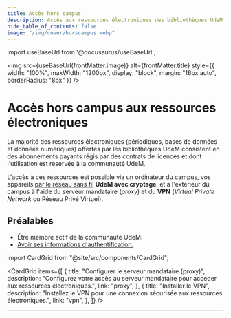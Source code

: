 ```yaml
---
title: Accès hors campus
description: Accès aux ressources électroniques des bibliothèques UdeM via le proxy ou VPN.
hide_table_of_contents: false
image: "/img/cover/horscampus.webp"
---
```


import useBaseUrl from '@docusaurus/useBaseUrl';

<img 
  src={useBaseUrl(frontMatter.image)} 
  alt={frontMatter.title} 
  style={{
    width: "100%",
    maxWidth: "1200px",
    display: "block",
    margin: "16px auto",
    borderRadius: "8px"
  }} 
/>


# Accès hors campus aux ressources électroniques

La majorité des ressources électroniques (périodiques, bases de données et données numériques) offertes par les bibliothèques UdeM consistent en des abonnements payants régis par des contrats de licences et dont l'utilisation est réservée à la communauté UdeM.

L'accès à ces ressources est possible via un ordinateur du campus, vos appareils [par le réseau sans fil](reseau) **UdeM avec cryptage**, et à l'extérieur du campus à l'aide du serveur mandataire (*proxy*) et du **VPN** (*Virtual Private Network* ou Réseau Privé Virtuel).

## Préalables

- Être membre actif de la communauté UdeM.
- [Avoir ses informations d'authentification.](authentification)

import CardGrid from "@site/src/components/CardGrid";

<CardGrid
  items={[
    {
      title: "Configurer le serveur mandataire (proxy)",
      description: "Configurez votre accès au serveur mandataire pour accéder aux ressources électroniques.",
      link: "proxy",
    },
    {
      title: "Installer le VPN",
      description: "Installez le VPN pour une connexion sécurisée aux ressources électroniques.",
      link: "vpn",
    },
  ]}
/>

---

